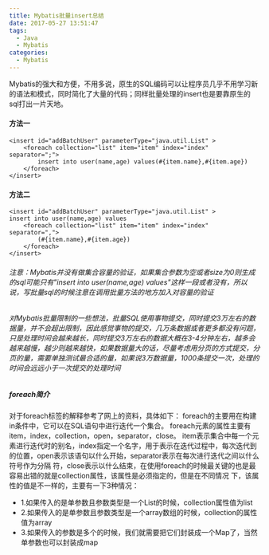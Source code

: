 ```yaml
---
title: Mybatis批量insert总结
date: 2017-05-27 13:51:47
tags:
  - Java
  - Mybatis
categories:
  - Mybatis
---
```

Mybatis的强大和方便，不用多说，原生的SQL编码可以让程序员几乎不用学习新的语法和模式，同时简化了大量的代码；同样批量处理的insert也是要靠原生的sql打出一片天地。
#### 方法一
```
<insert id="addBatchUser" parameterType="java.util.List" >
    <foreach collection="list" item="item" index="index" separator=";">
        insert into user(name,age) values(#{item.name},#{item.age})
    </foreach>
</insert>
```
#### 方法二
```
<insert id="addBatchUser" parameterType="java.util.List" >
insert into user(name,age) values
    <foreach collection="list" item="item" index="index" separator=",">
        (#{item.name},#{item.age})
    </foreach>
</insert>
```
###### 注意：Mybatis并没有做集合容量的验证，如果集合参数为空或者size为0则生成的sql可能只有"insert into user(name,age) values"这样一段或者没有，所以说，写批量sql的时候注意在调用批量方法的地方加入对容量的验证
###### 对Mybatis批量限制的一些想法，批量SQL使用事物提交，同时提交3万左右的数据量，并不会超出限制，因此感觉事物的提交，几万条数据或者更多都没有问题，只是处理时间会越来越长，同时提交3万左右的数据大概在3-4分钟左右，越多会越来越慢，越少则越来越快，如果数据量大的话，尽量考虑用分页的方式提交，分页的量，需要单独测试最合适的量，如果说3万数据量，1000条提交一次，处理的时间会远远小于一次提交的处理时间
##### foreach简介
对于foreach标签的解释参考了网上的资料，具体如下：
foreach的主要用在构建in条件中，它可以在SQL语句中进行迭代一个集合。
foreach元素的属性主要有 item，index，collection，open，separator，close。
item表示集合中每一个元素进行迭代时的别名，index指定一个名字，用于表示在迭代过程中，每次迭代到的位置，open表示该语句以什么开始，separator表示在每次进行迭代之间以什么符号作为分隔 符，close表示以什么结束，在使用foreach的时候最关键的也是最容易出错的就是collection属性，该属性是必须指定的，但是在不同情况 下，该属性的值是不一样的，主要有一下3种情况：
* 1.如果传入的是单参数且参数类型是一个List的时候，collection属性值为list
* 2.如果传入的是单参数且参数类型是一个array数组的时候，collection的属性值为array
* 3.如果传入的参数是多个的时候，我们就需要把它们封装成一个Map了，当然单参数也可以封装成map